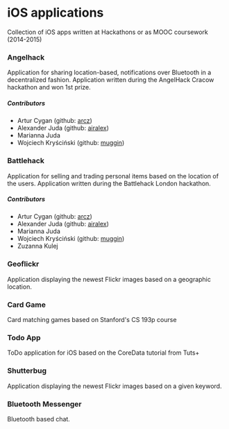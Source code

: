 # iOS applications
Collection of iOS apps written at Hackathons or as MOOC coursework (2014-2015)

### Angelhack
Application for sharing location-based, notifications over Bluetooth in a decentralized fashion. Application written during the AngelHack Cracow hackathon and won 1st prize.

##### Contributors
- Artur Cygan (github: [arcz](http://github.com/arcz))
- Alexander Juda (github: [airalex](http://github.com/airalex))
- Marianna Juda
- Wojciech Kryściński (github: [muggin](http://github.com/muggin))

### Battlehack
Application for selling and trading personal items based on the location of the users. Application written during the Battlehack London hackathon.

##### Contributors
- Artur Cygan (github: [arcz](http://github.com/arcz))
- Alexander Juda (github: [airalex](http://github.com/airalex))
- Marianna Juda
- Wojciech Kryściński (github: [muggin](http://github.com/muggin))
- Zuzanna Kulej

### Geoflickr
Application displaying the newest Flickr images based on a geographic location.

### Card Game
Card matching games based on Stanford's CS 193p course

### Todo App
ToDo application for iOS based on the CoreData tutorial from Tuts+

### Shutterbug
Application displaying the newest Flickr images based on a given keyword.

### Bluetooth Messenger
Bluetooth based chat.
